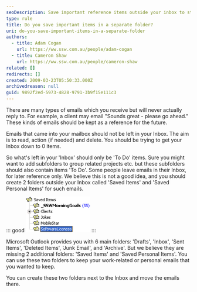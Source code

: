 ```yaml
---
seoDescription: Save important reference items outside your inbox to stay organized and focused on actionable tasks.
type: rule
title: Do you save important items in a separate folder?
uri: do-you-save-important-items-in-a-separate-folder
authors:
  - title: Adam Cogan
    url: https://ww.ssw.com.au/people/adam-cogan
  - title: Cameron Shaw
    url: https://ww.ssw.com.au/people/cameron-shaw
related: []
redirects: []
created: 2009-03-23T05:50:33.000Z
archivedreason: null
guid: 9892f2ed-5973-4828-9791-3b9f15e111c3
---
```


There are many types of emails which you receive but will never actually reply to. For example, a client may email "Sounds great - please go ahead." These kinds of emails should be kept as a reference for the future.

<!--endintro-->

Emails that came into your mailbox should not be left in your Inbox. The aim is to read, action (if needed) and delete. You should be trying to get your Inbox down to 0 items.

So what's left in your 'Inbox' should only be 'To Do' items. Sure you might want to add subfolders to group related projects etc. but these subfolders should also contain items 'To Do'. Some people leave emails in their Inbox, for later reference only. We believe this is not a good idea, and you should create 2 folders outside your Inbox called 'Saved Items' and 'Saved Personal Items' for such emails.

::: good
![Figure: Good Example - Save important reference items in a separate folder](SavedMail.gif)
:::

Microsoft Outlook provides you with 6 main folders: 'Drafts', 'Inbox', 'Sent Items', 'Deleted Items', 'Junk Email', and 'Archive'. But we believe they are missing 2 additional folders: 'Saved Items' and 'Saved Personal Items'. You can use these two folders to keep your work-related or personal emails that you wanted to keep.

You can create these two folders next to the Inbox and move the emails there.

